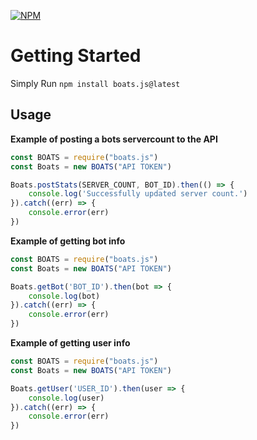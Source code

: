 [![NPM](https://nodei.co/npm/boats.js.png?downloads=true&downloadRank=true&stars=true)](https://nodei.co/npm/boats.js/)

# Getting Started
Simply Run `npm install boats.js@latest`

## Usage

**Example of posting a bots servercount to the API**

```javascript
const BOATS = require("boats.js")
const Boats = new BOATS("API TOKEN")

Boats.postStats(SERVER_COUNT, BOT_ID).then(() => {
    console.log('Successfully updated server count.')
}).catch((err) => {
    console.error(err)
})
```

**Example of getting bot info**

```javascript
const BOATS = require("boats.js")
const Boats = new BOATS("API TOKEN")

Boats.getBot('BOT_ID').then(bot => {
    console.log(bot)
}).catch((err) => {
    console.error(err)
})
```

**Example of getting user info**

```javascript
const BOATS = require("boats.js")
const Boats = new BOATS("API TOKEN")

Boats.getUser('USER_ID').then(user => {
    console.log(user)
}).catch((err) => {
    console.error(err)
}) 
```

